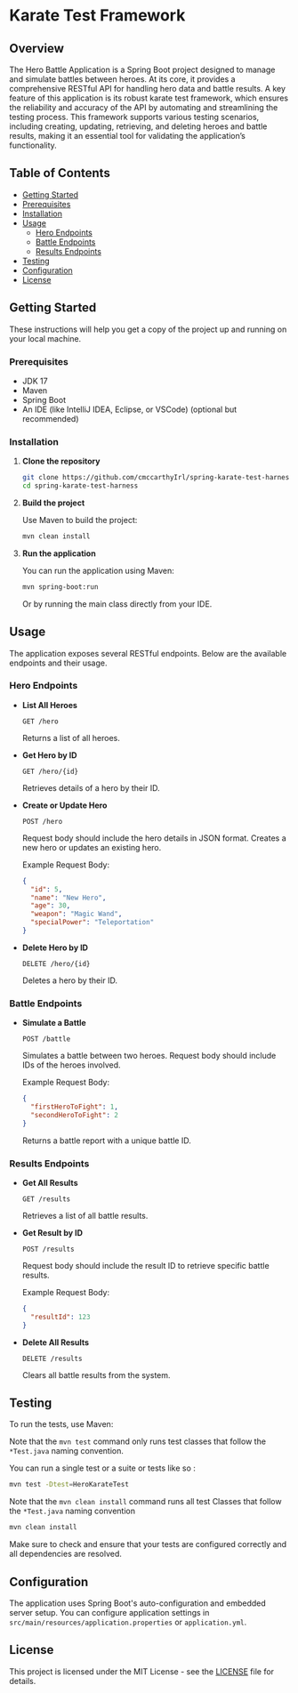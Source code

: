 # Karate Test Framework

## Overview

The Hero Battle Application is a Spring Boot project designed to manage and simulate battles between heroes. At its core, it provides a comprehensive RESTful API for handling hero data and battle results. A key feature of this application is its robust karate test framework, which ensures the reliability and accuracy of the API by automating and streamlining the testing process. This framework supports various testing scenarios, including creating, updating, retrieving, and deleting heroes and battle results, making it an essential tool for validating the application’s functionality.
## Table of Contents

- [Getting Started](#getting-started)
- [Prerequisites](#prerequisites)
- [Installation](#installation)
- [Usage](#usage)
  - [Hero Endpoints](#hero-endpoints)
  - [Battle Endpoints](#battle-endpoints)
  - [Results Endpoints](#results-endpoints)
- [Testing](#testing)
- [Configuration](#configuration)
- [License](#license)

## Getting Started

These instructions will help you get a copy of the project up and running on your local machine.

### Prerequisites

- JDK 17
- Maven
- Spring Boot
- An IDE (like IntelliJ IDEA, Eclipse, or VSCode) (optional but recommended)

### Installation

1. **Clone the repository**

   ```bash
   git clone https://github.com/cmccarthyIrl/spring-karate-test-harness.git
   cd spring-karate-test-harness
   ```

2. **Build the project**

   Use Maven to build the project:

   ```bash
   mvn clean install
   ```

3. **Run the application**

   You can run the application using Maven:

   ```bash
   mvn spring-boot:run
   ```

   Or by running the main class directly from your IDE.

## Usage

The application exposes several RESTful endpoints. Below are the available endpoints and their usage.

### Hero Endpoints

- **List All Heroes**

  ```http
  GET /hero
  ```

  Returns a list of all heroes.

- **Get Hero by ID**

  ```http
  GET /hero/{id}
  ```

  Retrieves details of a hero by their ID.

- **Create or Update Hero**

  ```http
  POST /hero
  ```

  Request body should include the hero details in JSON format. Creates a new hero or updates an existing hero.

  Example Request Body:

  ```json
  {
    "id": 5,
    "name": "New Hero",
    "age": 30,
    "weapon": "Magic Wand",
    "specialPower": "Teleportation"
  }
  ```

- **Delete Hero by ID**

  ```http
  DELETE /hero/{id}
  ```

  Deletes a hero by their ID.

### Battle Endpoints

- **Simulate a Battle**

  ```http
  POST /battle
  ```

  Simulates a battle between two heroes. Request body should include IDs of the heroes involved.

  Example Request Body:

  ```json
  {
    "firstHeroToFight": 1,
    "secondHeroToFight": 2
  }
  ```

  Returns a battle report with a unique battle ID.

### Results Endpoints

- **Get All Results**

  ```http
  GET /results
  ```

  Retrieves a list of all battle results.

- **Get Result by ID**

  ```http
  POST /results
  ```

  Request body should include the result ID to retrieve specific battle results.

  Example Request Body:

  ```json
  {
    "resultId": 123
  }
  ```

- **Delete All Results**

  ```http
  DELETE /results
  ```

  Clears all battle results from the system.

## Testing

To run the tests, use Maven:

Note that the `mvn test` command only runs test classes that follow the `*Test.java` naming convention.

You can run a single test or a suite or tests like so :

```bash
mvn test -Dtest=HeroKarateTest
```

Note that the `mvn clean install` command runs all test Classes that follow the `*Test.java` naming convention

```bash
mvn clean install
```

Make sure to check and ensure that your tests are configured correctly and all dependencies are resolved.

## Configuration

The application uses Spring Boot's auto-configuration and embedded server setup. You can configure application settings in `src/main/resources/application.properties` or `application.yml`.

## License

This project is licensed under the MIT License - see the [LICENSE](LICENSE) file for details.
